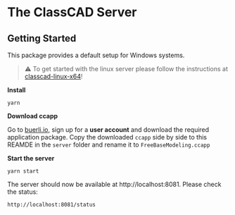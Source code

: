 # The ClassCAD Server

## Getting Started

This package provides a default setup for Windows systems.

> ⚠️ To get started with the linux server please follow the instructions at [classcad-linux-x64](https://www.npmjs.com/package/@awvinf/classcad-linux-x64)!

**Install**

```
yarn
```

**Download ccapp**

Go to [buerli.io](https://buerli.io), sign up for a **user account** and download the required application package. Copy the downloaded `ccapp` side by side to this REAMDE in the `server` folder and rename it to `FreeBaseModeling.ccapp`

**Start the server**

```
yarn start
```

The server should now be available at http://localhost:8081. Please check the status:

```
http://localhost:8081/status
```
